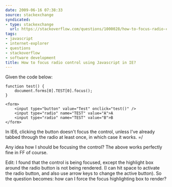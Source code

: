 ```yaml
---
date: 2009-06-16 07:38:33
source: stackexchange
syndicated:
- type: stackexchange
  url: https://stackoverflow.com/questions/1000028/how-to-focus-radio-control-using-javascript-in-ie
tags:
- javascript
- internet-explorer
- questions
- stackoverflow
- software development
title: How to focus radio control using Javascript in IE?
---
```


Given the code below:

<!-- begin snippet: js hide: false console: true babel: false -->

<!-- language: lang-js -->

    function test() {
        document.forms[0].TEST[0].focus();
    }

<!-- language: lang-html -->

    <form>
        <input type="button" value="Test" onclick="test()" />
        <input type="radio" name="TEST" value="A">A
        <input type="radio" name="TEST" value="B">B
    </form>

<!-- end snippet -->

In IE6, clicking the button doesn't focus the control, unless I've already tabbed through the radio at least once, in which case it works. =/

Any idea how I should be focusing the control? The above works perfectly fine in FF of course.

Edit: I found that the control is being focused, except the highlight box around the radio button is not being rendered. (I can hit space to activate the radio button, and also use arrow keys to change the active button). So the question becomes: how can I force the focus highlighting box to render?